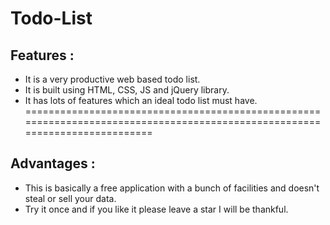 # Todo-List
## Features :
* It is a very productive web based todo list.
* It is built using HTML, CSS, JS and jQuery library.
* It has lots of features which an ideal todo list must have.
============================================================================================================================
 ## Advantages :
 * This is basically a free application with a bunch of facilities and doesn't steal or sell your data.
 * Try it once and if you like it please leave a star I will be thankful.

